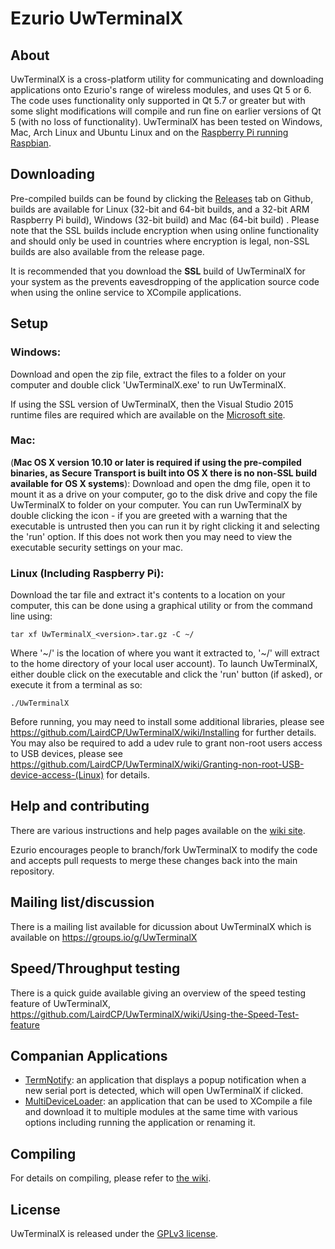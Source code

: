 # Ezurio UwTerminalX

## About

UwTerminalX is a cross-platform utility for communicating and downloading applications onto Ezurio's range of wireless modules, and uses Qt 5 or 6. The code uses functionality only supported in Qt 5.7 or greater but with some slight modifications will compile and run fine on earlier versions of Qt 5 (with no loss of functionality). UwTerminalX has been tested on Windows, Mac, Arch Linux and Ubuntu Linux and on the [Raspberry Pi running Raspbian](/docs/images/rpi.png?raw=true).

## Downloading

Pre-compiled builds can be found by clicking the [Releases](https://github.com/LairdCP/UwTerminalX/releases) tab on Github, builds are available for Linux (32-bit and 64-bit builds, and a 32-bit ARM Raspberry Pi build), Windows (32-bit build) and Mac (64-bit build) . Please note that the SSL builds include encryption when using online functionality and should only be used in countries where encryption is legal, non-SSL builds are also available from the release page.

It is recommended that you download the **SSL** build of UwTerminalX for your system as the prevents eavesdropping of the application source code when using the online service to XCompile applications.

## Setup

### Windows:

Download and open the zip file, extract the files to a folder on your computer and double click 'UwTerminalX.exe' to run UwTerminalX.

If using the SSL version of UwTerminalX, then the Visual Studio 2015 runtime files are required which are available on the [Microsoft site](https://www.microsoft.com/en-gb/download/details.aspx?id=48145).

### Mac:

(**Mac OS X version 10.10 or later is required if using the pre-compiled binaries, as Secure Transport is built into OS X there is no non-SSL build available for OS X systems**): Download and open the dmg file, open it to mount it as a drive on your computer, go to the disk drive and copy the file UwTerminalX to folder on your computer. You can run UwTerminalX by double clicking the icon - if you are greeted with a warning that the executable is untrusted then you can run it by right clicking it and selecting the 'run' option. If this does not work then you may need to view the executable security settings on your mac.

### Linux (Including Raspberry Pi):

Download the tar file and extract it's contents to a location on your computer, this can be done using a graphical utility or from the command line using:

	tar xf UwTerminalX_<version>.tar.gz -C ~/

Where '\~/' is the location of where you want it extracted to, '\~/' will extract to the home directory of your local user account). To launch UwTerminalX, either double click on the executable and click the 'run' button (if asked), or execute it from a terminal as so:

	./UwTerminalX

Before running, you may need to install some additional libraries, please see https://github.com/LairdCP/UwTerminalX/wiki/Installing for further details. You may also be required to add a udev rule to grant non-root users access to USB devices, please see https://github.com/LairdCP/UwTerminalX/wiki/Granting-non-root-USB-device-access-(Linux) for details.

## Help and contributing

There are various instructions and help pages available on the [wiki site](https://github.com/LairdCP/UwTerminalX/wiki/).

Ezurio encourages people to branch/fork UwTerminalX to modify the code and accepts pull requests to merge these changes back into the main repository.

## Mailing list/discussion

There is a mailing list available for dicussion about UwTerminalX which is available on https://groups.io/g/UwTerminalX

## Speed/Throughput testing

There is a quick guide available giving an overview of the speed testing feature of UwTerminalX, https://github.com/LairdCP/UwTerminalX/wiki/Using-the-Speed-Test-feature

## Companian Applications

 * [TermNotify](https://github.com/LairdCP/TermNotify): an application that displays a popup notification when a new serial port is detected, which will open UwTerminalX if clicked.
 * [MultiDeviceLoader](https://github.com/LairdCP/MultiDeviceLoader): an application that can be used to XCompile a file and download it to multiple modules at the same time with various options including running the application or renaming it.

## Compiling

For details on compiling, please refer to [the wiki](https://github.com/LairdCP/UwTerminalX/wiki/Compiling).

## License

UwTerminalX is released under the [GPLv3 license](https://github.com/LairdCP/UwTerminalX/blob/master/LICENSE).
